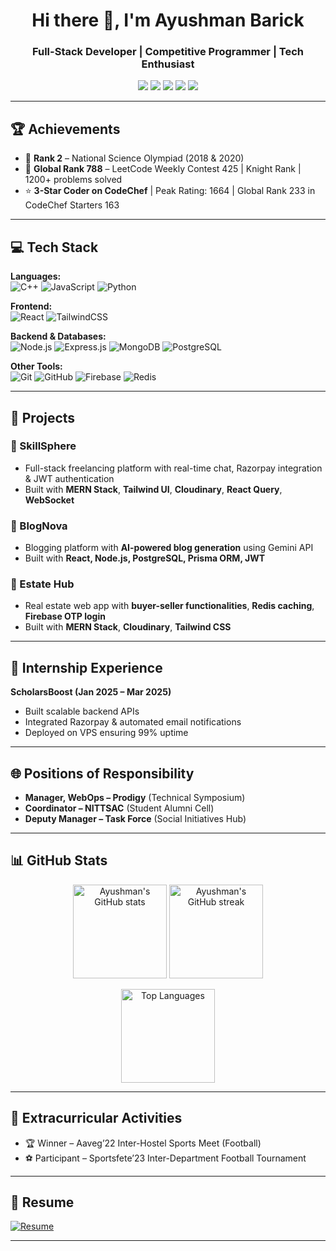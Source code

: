 <!-- Profile Header -->
<h1 align="center">Hi there 👋, I'm Ayushman Barick</h1>
<h3 align="center">Full-Stack Developer | Competitive Programmer | Tech Enthusiast</h3>

<p align="center">
  <a href="mailto:ayushmanbarick@example.com"><img src="https://img.shields.io/badge/Email-ayushmanbarick%40example.com-blue?style=flat-square&logo=gmail"></a>
  <a href="https://linkedin.com/in/your-linkedin"><img src="https://img.shields.io/badge/LinkedIn-Connect-blue?style=flat-square&logo=linkedin"></a>
  <a href="https://leetcode.com/your-leetcode"><img src="https://img.shields.io/badge/LeetCode-Profile-orange?style=flat-square&logo=leetcode"></a>
  <a href="https://codechef.com/users/your-codechef"><img src="https://img.shields.io/badge/CodeChef-Profile-brown?style=flat-square&logo=codechef"></a>
  <a href="https://your-portfolio-link.com"><img src="https://img.shields.io/badge/Portfolio-Visit-brightgreen?style=flat-square&logo=google-chrome"></a>
</p>

---

## 🏆 Achievements  
- 🥈 **Rank 2** – National Science Olympiad (2018 & 2020)  
- 🏅 **Global Rank 788** – LeetCode Weekly Contest 425 | Knight Rank | 1200+ problems solved  
- ⭐ **3-Star Coder on CodeChef** | Peak Rating: 1664 | Global Rank 233 in CodeChef Starters 163  

---

## 💻 Tech Stack  

**Languages:**  
![C++](https://img.shields.io/badge/C%2B%2B-00599C?style=for-the-badge&logo=c%2B%2B&logoColor=white)
![JavaScript](https://img.shields.io/badge/JavaScript-F7DF1E?style=for-the-badge&logo=javascript&logoColor=black)
![Python](https://img.shields.io/badge/Python-3776AB?style=for-the-badge&logo=python&logoColor=white)

**Frontend:**  
![React](https://img.shields.io/badge/React-20232A?style=for-the-badge&logo=react&logoColor=61DAFB)
![TailwindCSS](https://img.shields.io/badge/TailwindCSS-38B2AC?style=for-the-badge&logo=tailwind-css&logoColor=white)

**Backend & Databases:**  
![Node.js](https://img.shields.io/badge/Node.js-43853D?style=for-the-badge&logo=node.js&logoColor=white)
![Express.js](https://img.shields.io/badge/Express.js-404D59?style=for-the-badge)
![MongoDB](https://img.shields.io/badge/MongoDB-4EA94B?style=for-the-badge&logo=mongodb&logoColor=white)
![PostgreSQL](https://img.shields.io/badge/PostgreSQL-316192?style=for-the-badge&logo=postgresql&logoColor=white)

**Other Tools:**  
![Git](https://img.shields.io/badge/Git-F05032?style=for-the-badge&logo=git&logoColor=white)
![GitHub](https://img.shields.io/badge/GitHub-100000?style=for-the-badge&logo=github&logoColor=white)
![Firebase](https://img.shields.io/badge/Firebase-FFCA28?style=for-the-badge&logo=firebase&logoColor=black)
![Redis](https://img.shields.io/badge/Redis-DC382D?style=for-the-badge&logo=redis&logoColor=white)

---

## 🚀 Projects  

### 🔹 SkillSphere  
- Full-stack freelancing platform with real-time chat, Razorpay integration & JWT authentication  
- Built with **MERN Stack**, **Tailwind UI**, **Cloudinary**, **React Query**, **WebSocket**  

### 🔹 BlogNova  
- Blogging platform with **AI-powered blog generation** using Gemini API  
- Built with **React, Node.js, PostgreSQL, Prisma ORM, JWT**  

### 🔹 Estate Hub  
- Real estate web app with **buyer-seller functionalities**, **Redis caching**, **Firebase OTP login**  
- Built with **MERN Stack**, **Cloudinary**, **Tailwind CSS**  

---

## 💼 Internship Experience  
**ScholarsBoost (Jan 2025 – Mar 2025)**  
- Built scalable backend APIs  
- Integrated Razorpay & automated email notifications  
- Deployed on VPS ensuring 99% uptime  

---

## 🌐 Positions of Responsibility  
- **Manager, WebOps – Prodigy** (Technical Symposium)  
- **Coordinator – NITTSAC** (Student Alumni Cell)  
- **Deputy Manager – Task Force** (Social Initiatives Hub)  

---

## 📊 GitHub Stats  

<p align="center">
  <img src="https://github-readme-stats.vercel.app/api?username=ayushmanCR7&show_icons=true&theme=tokyonight" alt="Ayushman's GitHub stats" height="150"/>
  <img src="https://github-readme-streak-stats.herokuapp.com/?user=ayushmanCR7&theme=tokyonight" alt="Ayushman's GitHub streak" height="150"/>
</p>

<p align="center">
  <img src="https://github-readme-stats.vercel.app/api/top-langs/?username=ayushmanCR7&layout=compact&theme=tokyonight" alt="Top Languages" height="150"/>
</p>

---

## 🏏 Extracurricular Activities  
- 🏆 Winner – Aaveg’22 Inter-Hostel Sports Meet (Football)  
- ⚽ Participant – Sportsfete’23 Inter-Department Football Tournament  

---

## 📄 Resume  
[![Resume](https://img.shields.io/badge/Resume-Download-blue?style=for-the-badge&logo=adobeacrobatreader)](link-to-your-resume)

---
